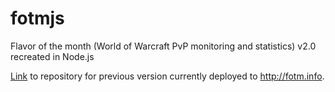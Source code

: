 fotmjs
======

Flavor of the month (World of Warcraft PvP monitoring and statistics) v2.0 recreated in Node.js

[Link](http://github.com/Groz/fotm) to repository for previous version currently deployed to http://fotm.info.

